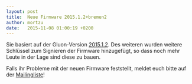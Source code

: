 ```yaml
---
layout: post
title:  Neue Firmware 2015.1.2+bremen2
author: mortzu
date:   2015-11-08 01:00:19 +0200
---
```


Sie basiert auf der Gluon-Version [2015.1.2](https://gluon.readthedocs.io/en/v2015.1.2/releases/v2015.1.2.html).
Des weiteren wurden weitere Schlüssel zum Signieren der Firmware hinzugefügt, so dass noch mehr Leute in der Lage sind diese zu bauen.

Falls ihr Probleme mit der neuen Firmware feststellt, meldet euch bitte auf der [Mailingliste](mailto:liste@bremen.freifunk.net)!

